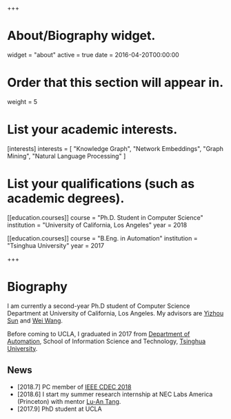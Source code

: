+++
# About/Biography widget.
widget = "about"
active = true
date = 2016-04-20T00:00:00

# Order that this section will appear in.
weight = 5

# List your academic interests.
[interests]
  interests = [
    "Knowledge Graph",
    "Network Embeddings",
    "Graph Mining",
    "Natural Language Processing"
  ]

# List your qualifications (such as academic degrees).
[[education.courses]]
  course = "Ph.D. Student in Computer Science"
  institution = "University of California, Los Angeles"
  year = 2018

[[education.courses]]
  course = "B.Eng. in Automation"
  institution = "Tsinghua University"
  year = 2017
 
+++

# Biography

I am currently a second-year Ph.D student of Computer Science Department at University of California, Los Angeles. My advisors are [Yizhou Sun](http://web.cs.ucla.edu/~yzsun/) and [Wei Wang](http://web.cs.ucla.edu/~weiwang/).

Before coming to UCLA, I graduated in 2017 from [Department of Automation](http://www.au.tsinghua.edu.cn/publish/auen/index.html), School of Information Science and Technology, [Tsinghua University](http://www.tsinghua.edu.cn/publish/newthu/index.html).

## News
- [2018.7] PC member of [IEEE CDEC 2018](http://www.panda.sys.t.u-tokyo.ac.jp/CDEC/2018/)
- [2018.6] I start my summer research internship at NEC Labs America (Princeton) with mentor [Lu-An Tang](http://www.nec-labs.com/lu-an-tang). 
- [2017.9] PhD student at UCLA